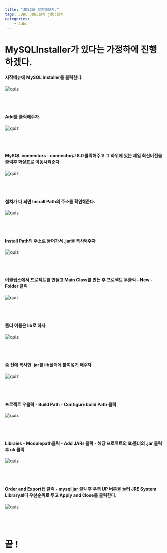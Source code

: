 ```yaml
---
title: "JDBC를 설치해보자."
tags: JDBC JDBC설치 jdbc설치
categories: 
    - Jdbc
---
```


# MySQLInstaller가 있다는 가정하에 진행하겠다.

#### 시작메뉴에 MySQL Installer를 클릭한다.
![quiz](/assets/images/jdbc.JPG)<br>
<br>
<br>
<br>

#### Add를 클릭해주자.
![quiz](/assets/images/jdbc1.JPG)<br>
<br>
<br>
<br>

#### MySQL connectors - connector/J 8.0 클릭해주고 그 하위에 있는 제일 최신버전을 클릭후 화살표로 이동시켜준다.
![quiz](/assets/images/jdbc2.JPG)<br>
<br>
<br>
<br>

#### 설치가 다 되면 Insrall Path의 주소를 확인해준다.
![quiz](/assets/images/jdbc3.JPG)<br>
<br>
<br>
<br>

#### Install Path의 주소로 들어가서 .jar을 복사해주자
![quiz](/assets/images/jdbc4.JPG)<br>
<br>
<br>
<br>

#### 이클립스에서 프로젝트를 만들고 Main Class를 만든 후 프로젝트 우클릭 - New - Folder 클릭
![quiz](/assets/images/jdbc5.JPG)<br>
<br>
<br>
<br>

#### 폴더 이름은 lib로 하자
![quiz](/assets/images/jdbc6.JPG)<br>
<br>
<br>
<br>

#### 좀 전에 복사한 .jar를 lib폴더에 붙여넣기 해주자.
![quiz](/assets/images/jdbc7.JPG)<br>
<br>
<br>
<br>

#### 프로젝트 우클릭 - Build Path - Configure build Path 클릭
![quiz](/assets/images/jdbc8.JPG)<br>
<br>
<br>
<br>

#### Libraies - Modulepath클릭 - Add JARs 클릭 - 해당 프로젝트의 lib폴더의 .jar 클릭 후 ok 클릭
![quiz](/assets/images/jdbc9.JPG)<br>
<br>
<br>
<br>

#### Order and Export탭 클릭 - mysql jar 클릭 후 우측 UP 버튼을 눌러 JRE System Library보다 우선순위로 두고 Apply and Close를 클릭한다.
![quiz](/assets/images/jdbc10.JPG)<br>
<br>
<br>
<br>

# 끝 !